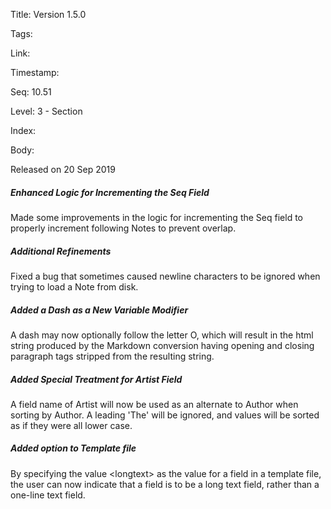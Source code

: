 Title: Version 1.5.0 

Tags:  

Link: 

Timestamp:  

Seq: 10.51 

Level: 3 - Section 

Index:  

Body: 

Released on 20 Sep 2019
 
##### Enhanced Logic for Incrementing the Seq Field

Made some improvements in the logic for incrementing the Seq field to properly increment following Notes to prevent overlap. 

 
##### Additional Refinements

Fixed a bug that sometimes caused newline characters to be ignored when trying to load a Note from disk. 

 
##### Added a Dash as a New Variable Modifier

A dash may now optionally follow the letter O, which will result in the html string produced by the Markdown conversion having opening and closing paragraph tags stripped from the resulting string. 

 
##### Added Special Treatment for Artist Field

A field name of Artist will now be used as an alternate to Author when sorting by Author. A leading 'The' will be ignored, and values will be sorted as if they were all lower case. 

 
##### Added <longtext> option to Template file

By specifying the value \<longtext\> as the value for a field in a template file, the user can now indicate that a field is to be a long text field, rather than a one-line text field. 

